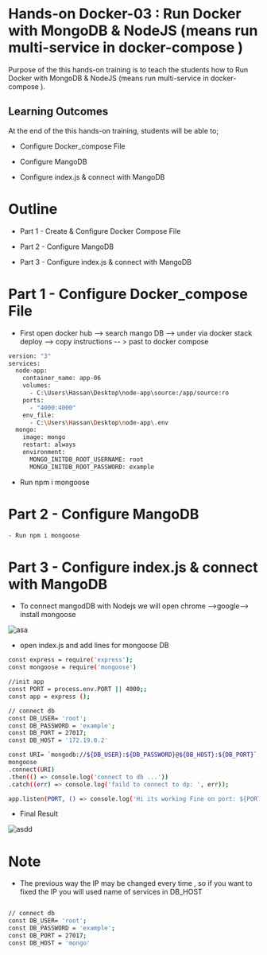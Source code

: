 # Hands-on Docker-03 : Run Docker with MongoDB & NodeJS (means run multi-service in docker-compose )
Purpose of the this hands-on training is to teach the students how to Run Docker with MongoDB & NodeJS (means run multi-service in docker-compose ).


## Learning Outcomes

At the end of the this hands-on training, students will be able to;

- Configure Docker_compose File 

- Configure MangoDB 

- Configure index.js & connect with MangoDB

# Outline
- Part 1 - Create & Configure Docker Compose File 

- Part 2 - Configure MangoDB 

- Part 3 - Configure index.js & connect with MangoDB

# Part 1 - Configure Docker_compose File

- First open docker hub --> search mango DB --> under via docker stack deploy --> copy instructions -- > past to docker compose  
```bash
version: "3"
services:
  node-app:
    container_name: app-06
    volumes:
      - C:\Users\Hassan\Desktop\node-app\source:/app/source:ro
    ports:
      - "4000:4000"
    env_file:
      - C:\Users\Hassan\Desktop\node-app\.env
  mongo:
    image: mongo
    restart: always
    environment:
      MONGO_INITDB_ROOT_USERNAME: root
      MONGO_INITDB_ROOT_PASSWORD: example
```
- Run npm i mongoose 

# Part 2 - Configure MangoDB

```bash
- Run npm i mongoose  
```
                                                          
      
#  Part 3 - Configure index.js & connect with MangoDB

- To connect mangodDB with Nodejs we will open chrome -->google--> install mongoose 

![asa](https://user-images.githubusercontent.com/111190149/224552246-0f1ad41f-3058-4397-ad93-2c5f30fb0199.jpg)

- open index.js and add lines for mongoose DB 

```bash
const express = require('express');
const mongoose = require('mongoose')

//init app
const PORT = process.env.PORT || 4000;;
const app = express (); 

// connect db
const DB_USER= 'root';
const DB_PASSWORD = 'example';
const DB_PORT = 27017;
const DB_HOST = '172.19.0.2'

const URI= `mongodb://${DB_USER}:${DB_PASSWORD}@${DB_HOST}:${DB_PORT}`;
mongoose
.connect(URI)
.then(() => console.log('connect to db ...'))
.catch((err) => console.log('faild to connect to dp: ', err));

app.listen(PORT, () => console.log('Hi its working Fine on port: ${PORT}'));
```
- Final Result 


![asdd](https://user-images.githubusercontent.com/111190149/224552570-3aebec32-a1ff-4eb3-8f3c-7cc28320ea79.jpg)

# Note 

- The previous way the IP may be changed every time , so if you want to fixed the IP you will  used name of services in DB_HOST 

```bash

// connect db
const DB_USER= 'root';
const DB_PASSWORD = 'example';
const DB_PORT = 27017;
const DB_HOST = 'mongo'

```

